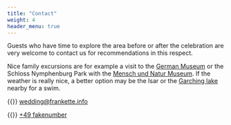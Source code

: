 ```yaml
---
title: "Contact"
weight: 4
header_menu: true
---
```


Guests who have time to explore the area before or after the celebration are very welcome to contact us for recommendations in this respect.

Nice family excursions are for example a visit to the [German Museum](https://www.deutsches-museum.de/en) or the Schloss Nymphenburg Park with the [Mensch und Natur Museum](https://mmn-muenchen.snsb.de/).
If the weather is really nice, a better option may be the Isar or the [Garching lake](https://www.muenchen.de/freizeit/seen/garchinger-see) nearby for a swim.

{{<icon class="fa fa-envelope">}}&nbsp;[wedding@frankette.info](mailto:wedding@frankette.info)

{{<icon class="fa fa-phone">}}&nbsp;[+49 fakenumber](tel:+49fakenumber)
